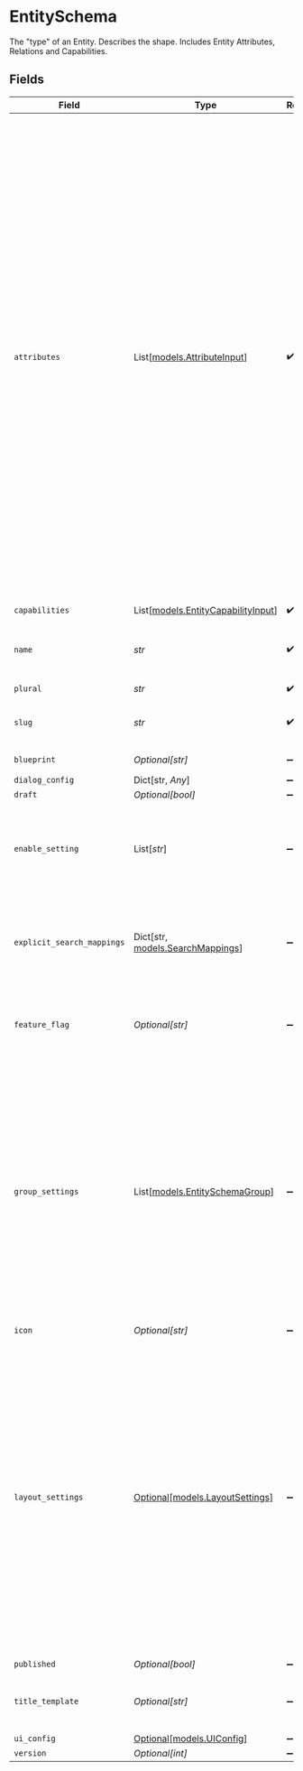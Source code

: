 # EntitySchema

The "type" of an Entity. Describes the shape. Includes Entity Attributes, Relations and Capabilities.


## Fields

| Field                                                                                                                                                                                                                                                                                                                                                                                                                                                                                                                                          | Type                                                                                                                                                                                                                                                                                                                                                                                                                                                                                                                                           | Required                                                                                                                                                                                                                                                                                                                                                                                                                                                                                                                                       | Description                                                                                                                                                                                                                                                                                                                                                                                                                                                                                                                                    | Example                                                                                                                                                                                                                                                                                                                                                                                                                                                                                                                                        |
| ---------------------------------------------------------------------------------------------------------------------------------------------------------------------------------------------------------------------------------------------------------------------------------------------------------------------------------------------------------------------------------------------------------------------------------------------------------------------------------------------------------------------------------------------- | ---------------------------------------------------------------------------------------------------------------------------------------------------------------------------------------------------------------------------------------------------------------------------------------------------------------------------------------------------------------------------------------------------------------------------------------------------------------------------------------------------------------------------------------------- | ---------------------------------------------------------------------------------------------------------------------------------------------------------------------------------------------------------------------------------------------------------------------------------------------------------------------------------------------------------------------------------------------------------------------------------------------------------------------------------------------------------------------------------------------- | ---------------------------------------------------------------------------------------------------------------------------------------------------------------------------------------------------------------------------------------------------------------------------------------------------------------------------------------------------------------------------------------------------------------------------------------------------------------------------------------------------------------------------------------------- | ---------------------------------------------------------------------------------------------------------------------------------------------------------------------------------------------------------------------------------------------------------------------------------------------------------------------------------------------------------------------------------------------------------------------------------------------------------------------------------------------------------------------------------------------- |
| `attributes`                                                                                                                                                                                                                                                                                                                                                                                                                                                                                                                                   | List[[models.AttributeInput](../models/attributeinput.md)]                                                                                                                                                                                                                                                                                                                                                                                                                                                                                     | :heavy_check_mark:                                                                                                                                                                                                                                                                                                                                                                                                                                                                                                                             | An ordered list of attributes the entity contains                                                                                                                                                                                                                                                                                                                                                                                                                                                                                              | [<br/>{<br/>"name": "email",<br/>"type": "email",<br/>"label": "Email",<br/>"required": true<br/>},<br/>{<br/>"name": "first_name",<br/>"type": "string",<br/>"label": "First Name"<br/>},<br/>{<br/>"name": "last_name",<br/>"type": "string",<br/>"label": "Last Name"<br/>},<br/>{<br/>"name": "birthdate",<br/>"type": "date",<br/>"label": "Birthdate"<br/>},<br/>{<br/>"name": "salutation",<br/>"type": "select",<br/>"label": "Salutation",<br/>"options": [<br/>"Mr.",<br/>"Ms. / Mrs.",<br/>"Other"<br/>]<br/>},<br/>{<br/>"name": "marketing_permission",<br/>"type": "boolean",<br/>"label": "Marketing permission"<br/>},<br/>{<br/>"name": "image",<br/>"type": "file",<br/>"label": "Image"<br/>}<br/>] |
| `capabilities`                                                                                                                                                                                                                                                                                                                                                                                                                                                                                                                                 | List[[models.EntityCapabilityInput](../models/entitycapabilityinput.md)]                                                                                                                                                                                                                                                                                                                                                                                                                                                                       | :heavy_check_mark:                                                                                                                                                                                                                                                                                                                                                                                                                                                                                                                             | N/A                                                                                                                                                                                                                                                                                                                                                                                                                                                                                                                                            |                                                                                                                                                                                                                                                                                                                                                                                                                                                                                                                                                |
| `name`                                                                                                                                                                                                                                                                                                                                                                                                                                                                                                                                         | *str*                                                                                                                                                                                                                                                                                                                                                                                                                                                                                                                                          | :heavy_check_mark:                                                                                                                                                                                                                                                                                                                                                                                                                                                                                                                             | User-friendly identifier for the entity schema                                                                                                                                                                                                                                                                                                                                                                                                                                                                                                 | Contact                                                                                                                                                                                                                                                                                                                                                                                                                                                                                                                                        |
| `plural`                                                                                                                                                                                                                                                                                                                                                                                                                                                                                                                                       | *str*                                                                                                                                                                                                                                                                                                                                                                                                                                                                                                                                          | :heavy_check_mark:                                                                                                                                                                                                                                                                                                                                                                                                                                                                                                                             | N/A                                                                                                                                                                                                                                                                                                                                                                                                                                                                                                                                            | Contacts                                                                                                                                                                                                                                                                                                                                                                                                                                                                                                                                       |
| `slug`                                                                                                                                                                                                                                                                                                                                                                                                                                                                                                                                         | *str*                                                                                                                                                                                                                                                                                                                                                                                                                                                                                                                                          | :heavy_check_mark:                                                                                                                                                                                                                                                                                                                                                                                                                                                                                                                             | URL-friendly identifier for the entity schema                                                                                                                                                                                                                                                                                                                                                                                                                                                                                                  | contact                                                                                                                                                                                                                                                                                                                                                                                                                                                                                                                                        |
| `blueprint`                                                                                                                                                                                                                                                                                                                                                                                                                                                                                                                                    | *Optional[str]*                                                                                                                                                                                                                                                                                                                                                                                                                                                                                                                                | :heavy_minus_sign:                                                                                                                                                                                                                                                                                                                                                                                                                                                                                                                             | Reference to blueprint                                                                                                                                                                                                                                                                                                                                                                                                                                                                                                                         |                                                                                                                                                                                                                                                                                                                                                                                                                                                                                                                                                |
| `dialog_config`                                                                                                                                                                                                                                                                                                                                                                                                                                                                                                                                | Dict[str, *Any*]                                                                                                                                                                                                                                                                                                                                                                                                                                                                                                                               | :heavy_minus_sign:                                                                                                                                                                                                                                                                                                                                                                                                                                                                                                                             | N/A                                                                                                                                                                                                                                                                                                                                                                                                                                                                                                                                            |                                                                                                                                                                                                                                                                                                                                                                                                                                                                                                                                                |
| `draft`                                                                                                                                                                                                                                                                                                                                                                                                                                                                                                                                        | *Optional[bool]*                                                                                                                                                                                                                                                                                                                                                                                                                                                                                                                               | :heavy_minus_sign:                                                                                                                                                                                                                                                                                                                                                                                                                                                                                                                             | N/A                                                                                                                                                                                                                                                                                                                                                                                                                                                                                                                                            | false                                                                                                                                                                                                                                                                                                                                                                                                                                                                                                                                          |
| `enable_setting`                                                                                                                                                                                                                                                                                                                                                                                                                                                                                                                               | List[*str*]                                                                                                                                                                                                                                                                                                                                                                                                                                                                                                                                    | :heavy_minus_sign:                                                                                                                                                                                                                                                                                                                                                                                                                                                                                                                             | This schema should only be active when one of the organization settings is enabled                                                                                                                                                                                                                                                                                                                                                                                                                                                             |                                                                                                                                                                                                                                                                                                                                                                                                                                                                                                                                                |
| `explicit_search_mappings`                                                                                                                                                                                                                                                                                                                                                                                                                                                                                                                     | Dict[str, [models.SearchMappings](../models/searchmappings.md)]                                                                                                                                                                                                                                                                                                                                                                                                                                                                                | :heavy_minus_sign:                                                                                                                                                                                                                                                                                                                                                                                                                                                                                                                             | Advanced: explicit Elasticsearch index mapping definitions for entity data<br/>                                                                                                                                                                                                                                                                                                                                                                                                                                                                | {<br/>"image": {<br/>"type": "keyword",<br/>"index": false<br/>}<br/>}                                                                                                                                                                                                                                                                                                                                                                                                                                                                         |
| `feature_flag`                                                                                                                                                                                                                                                                                                                                                                                                                                                                                                                                 | *Optional[str]*                                                                                                                                                                                                                                                                                                                                                                                                                                                                                                                                | :heavy_minus_sign:                                                                                                                                                                                                                                                                                                                                                                                                                                                                                                                             | This schema should only be active when the feature flag is enabled                                                                                                                                                                                                                                                                                                                                                                                                                                                                             | FF_MY_FEATURE_FLAG                                                                                                                                                                                                                                                                                                                                                                                                                                                                                                                             |
| `group_settings`                                                                                                                                                                                                                                                                                                                                                                                                                                                                                                                               | List[[models.EntitySchemaGroup](../models/entityschemagroup.md)]                                                                                                                                                                                                                                                                                                                                                                                                                                                                               | :heavy_minus_sign:                                                                                                                                                                                                                                                                                                                                                                                                                                                                                                                             | A list of Group Titles and associated settings if present.                                                                                                                                                                                                                                                                                                                                                                                                                                                                                     | [<br/>{<br/>"id": "e18a532b-ae79-4d86-a6a5-e5dbfb579d14",<br/>"label": "Contact Details",<br/>"expanded": true,<br/>"order": 1<br/>},<br/>{<br/>"id": "e9a1ae28-27ba-4fa0-a79c-e279cc5c4a6e",<br/>"label": "Address Details",<br/>"expanded": false,<br/>"order": 2,<br/>"info_tooltip_title": {<br/>"key": "partner.partner_information_group_tooltip",<br/>"default": "These informations are provided by the partner company and cannot be edited."<br/>}<br/>}<br/>]                                                                       |
| `icon`                                                                                                                                                                                                                                                                                                                                                                                                                                                                                                                                         | *Optional[str]*                                                                                                                                                                                                                                                                                                                                                                                                                                                                                                                                | :heavy_minus_sign:                                                                                                                                                                                                                                                                                                                                                                                                                                                                                                                             | N/A                                                                                                                                                                                                                                                                                                                                                                                                                                                                                                                                            | person                                                                                                                                                                                                                                                                                                                                                                                                                                                                                                                                         |
| `layout_settings`                                                                                                                                                                                                                                                                                                                                                                                                                                                                                                                              | [Optional[models.LayoutSettings]](../models/layoutsettings.md)                                                                                                                                                                                                                                                                                                                                                                                                                                                                                 | :heavy_minus_sign:                                                                                                                                                                                                                                                                                                                                                                                                                                                                                                                             | Custom grid definitions for the layout. These settings are composed by managed and un-managed properties:<br/>- Managed Properties: are interpreted and transformed into layout styles<br/>- Un-managed Properties: are appended as styles into the attribute mounting node<br/>                                                                                                                                                                                                                                                               |                                                                                                                                                                                                                                                                                                                                                                                                                                                                                                                                                |
| `published`                                                                                                                                                                                                                                                                                                                                                                                                                                                                                                                                    | *Optional[bool]*                                                                                                                                                                                                                                                                                                                                                                                                                                                                                                                               | :heavy_minus_sign:                                                                                                                                                                                                                                                                                                                                                                                                                                                                                                                             | N/A                                                                                                                                                                                                                                                                                                                                                                                                                                                                                                                                            | false                                                                                                                                                                                                                                                                                                                                                                                                                                                                                                                                          |
| `title_template`                                                                                                                                                                                                                                                                                                                                                                                                                                                                                                                               | *Optional[str]*                                                                                                                                                                                                                                                                                                                                                                                                                                                                                                                                | :heavy_minus_sign:                                                                                                                                                                                                                                                                                                                                                                                                                                                                                                                             | Template for rendering the title field. Uses handlebars                                                                                                                                                                                                                                                                                                                                                                                                                                                                                        | {{first_name}} {{last_name}}                                                                                                                                                                                                                                                                                                                                                                                                                                                                                                                   |
| `ui_config`                                                                                                                                                                                                                                                                                                                                                                                                                                                                                                                                    | [Optional[models.UIConfig]](../models/uiconfig.md)                                                                                                                                                                                                                                                                                                                                                                                                                                                                                             | :heavy_minus_sign:                                                                                                                                                                                                                                                                                                                                                                                                                                                                                                                             | N/A                                                                                                                                                                                                                                                                                                                                                                                                                                                                                                                                            |                                                                                                                                                                                                                                                                                                                                                                                                                                                                                                                                                |
| `version`                                                                                                                                                                                                                                                                                                                                                                                                                                                                                                                                      | *Optional[int]*                                                                                                                                                                                                                                                                                                                                                                                                                                                                                                                                | :heavy_minus_sign:                                                                                                                                                                                                                                                                                                                                                                                                                                                                                                                             | N/A                                                                                                                                                                                                                                                                                                                                                                                                                                                                                                                                            |                                                                                                                                                                                                                                                                                                                                                                                                                                                                                                                                                |